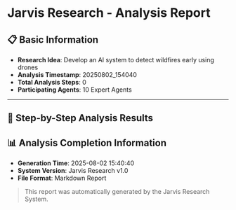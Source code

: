 # Jarvis Research - Analysis Report

## 📋 Basic Information
- **Research Idea**: Develop an AI system to detect wildfires early using drones
- **Analysis Timestamp**: 20250802_154040
- **Total Analysis Steps**: 0
- **Participating Agents**: 10 Expert Agents

---

## 🔄 Step-by-Step Analysis Results

## 📊 Analysis Completion Information

- **Generation Time**: 2025-08-02 15:40:40
- **System Version**: Jarvis Research v1.0
- **File Format**: Markdown Report

> This report was automatically generated by the Jarvis Research System.
